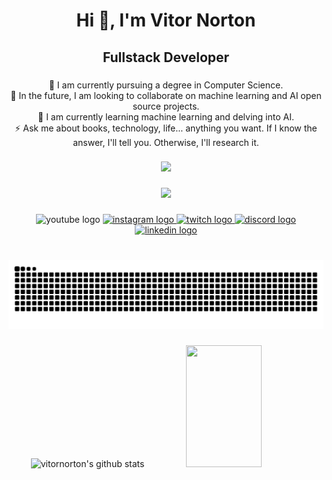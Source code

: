 <h1 align="center">Hi 👋, I'm Vitor Norton</h1>

###

<h2 align="center">Fullstack Developer</h2>

###

<p align="center">🔭 I am currently pursuing a degree in Computer Science.<br>🤝 In the future, I am looking to collaborate on machine learning and AI open source projects.<br>🌱 I am currently learning machine learning and delving into AI.<br>⚡ Ask me about books, technology, life... anything you want. If I know the answer, I'll tell you. Otherwise, I'll research it.</p>

###
<div align="center">
<img height="250" src="https://cdn.discordapp.com/attachments/750422662723141775/1268283657102032998/Emote.gif?ex=66abdcb3&is=66aa8b33&hm=4048580356fa76a80d81c1d1a7e3171eb3991cc46e077b12eee8d3f4c20ad3b3&"/>
</div>

###

  <div align="center">
  <img src="https://skillicons.dev/icons?i=vscode,html,css,js,cs,angular,ts,nodejs,php,react,nextjs,aws,git,github,postgres,py,cs,cpp,c,dotnet,bootstrap,flutter,linux,mysql,php,ai,ps,pr,&theme=dark&perline=14" />
  </div>

###

<div align="center">
  <img src="https://img.shields.io/static/v1?message=Youtube&logo=youtube&label=&color=FF0000&logoColor=white&labelColor=&style=for-the-badge" height="35" alt="youtube logo"  />
  <a href="https://www.instagram.com/ovitornorton/" target="_blank">
    <img src="https://img.shields.io/static/v1?message=Instagram&logo=instagram&label=&color=E4405F&logoColor=white&labelColor=&style=for-the-badge" height="35" alt="instagram logo"  />
  </a>
  <a href="https://www.twitch.tv/snapbk_" target="_blank">
    <img src="https://img.shields.io/static/v1?message=Twitch&logo=twitch&label=&color=9146FF&logoColor=white&labelColor=&style=for-the-badge" height="35" alt="twitch logo"  />
  </a>
  <a href="https://www.linkedin.com/in/vitornorton/" target="_blank">
  <img src="https://img.shields.io/static/v1?message=Discord&logo=discord&label=&color=7289DA&logoColor=white&labelColor=&style=for-the-badge" height="35" alt="discord logo"  />
  </a>
  <a href="https://www.linkedin.com/in/vitornorton/" target="_blank">
    <img src="https://img.shields.io/static/v1?message=LinkedIn&logo=linkedin&label=&color=0077B5&logoColor=white&labelColor=&style=for-the-badge" height="35" alt="linkedin logo"  />
  </a>
  
</div>

###

<div align="center">
<br clear="both">

<img src="https://raw.githubusercontent.com/vitornorton/vitornorton/output/snake.svg" alt="Snake animation" />
</div>

###

<div align="center">
  
  <img width="49%" height="195px" src="https://github-readme-stats.vercel.app/api?username=vitornorton&show_icons=true&count_private=true&hide_border=true&title_color=B03A2E&icon_color=B03A2E&text_color=c9d1d9&bg_color=0d1117" alt="vitornorton's github stats" /> 
  
  <img width="49%" height="195px" src="https://github-readme-stats.vercel.app/api/top-langs/?username=vitornorton&layout=compact&hide_border=true&title_color=B03A2E&text_color=B03A2E&bg_color=0d1117" />
</div>

###
